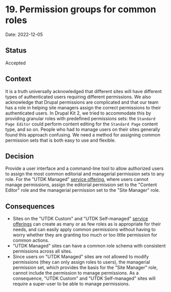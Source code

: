 # 19. Permission groups for common roles

Date: 2022-12-05

## Status

Accepted

## Context

It is a truth universally acknowledged that different sites will have different types of authenticated users requiring different permissions. We also acknowledge that Drupal permissions are complicated and that our team has a role in helping site managers assign the correct permissions to their authenticated users. In Drupal Kit 2, we tried to accommodate this by providing granular roles with predefined permissions sets: the `Standard Page Editor` could perform content editing for the `Standard Page` content type, and so on. People who had to manage users on their sites generally found this approach confusing. We need a method for assigning common permission sets that is both easy to use and flexible.

## Decision

Provide a user interface and a command-line tool to allow authorized users to assign the most common editorial and managerial permission sets to any role. For the "UTDK Managed" [service offering](https://ut.service-now.com/sp?id=ut_bs_service_detail&sys_id=d6d65c7c4ff9d200f6897bcd0210c786), where users cannot manage permissions, assign the editorial permission set to the "Content Editor" role and the managerial permission set to the "Site Manager" role.

## Consequences

- Sites on the "UTDK Custom" and "UTDK Self-managed" [service offerings](https://ut.service-now.com/sp?id=ut_bs_service_detail&sys_id=d6d65c7c4ff9d200f6897bcd0210c786) can create as many or as few roles as is appropriate for their needs, and can easily apply common permissions without having to worry whether they are granting too much or too little permission for common actions.
- "UTDK Managed" sites can have a common role schema with consistent permissions across all sites.
- Since users on "UTDK Managed" sites are not allowed to modify permissions (they can only assign roles to users), the managerial permission set, which provides the basis for the "Site Manager" role, cannot include the permission to manage permissions. As a consequence, "UTDK Custom" and "UTDK Self-managed" sites will require a super-user to be able to manage permissions.
